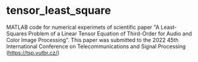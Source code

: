 # tensor_least_square
MATLAB code for numerical experimets of scientific paper "A Least-Squares Problem of a Linear Tensor Equation of Third-Order for Audio and Color Image Processing". This paper was submitted to the 2022 45th International Conference on Telecommunications and Signal Processing (https://tsp.vutbr.cz/)
